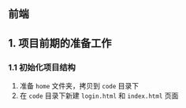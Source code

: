 ## 前端

## 1. 项目前期的准备工作

### 1.1 初始化项目结构

1. 准备 `home` 文件夹，拷贝到 `code` 目录下
2. 在 `code` 目录下新建 `login.html` 和 `index.html` 页面